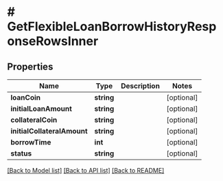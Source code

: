 # # GetFlexibleLoanBorrowHistoryResponseRowsInner

## Properties

Name | Type | Description | Notes
------------ | ------------- | ------------- | -------------
**loanCoin** | **string** |  | [optional]
**initialLoanAmount** | **string** |  | [optional]
**collateralCoin** | **string** |  | [optional]
**initialCollateralAmount** | **string** |  | [optional]
**borrowTime** | **int** |  | [optional]
**status** | **string** |  | [optional]

[[Back to Model list]](../../README.md#models) [[Back to API list]](../../README.md#endpoints) [[Back to README]](../../README.md)
